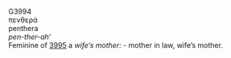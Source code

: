 <body>
  <p>G3994<br>  πενθερά  <br> penthera  <br><i>pen-ther-ah‘ </i><br>Feminine of <a href="g3995.htm">3995</a>  a <i>wife‘s</i> <i>mother:</i> - mother in law, wife’s mother.<br></p>
 </body>
